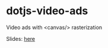 # dotjs-video-ads

Video ads with &lt;canvas/> rasterization

Slides: [here](https://dubzzz.github.io/dotjs-video-ads/video-ads.html)

